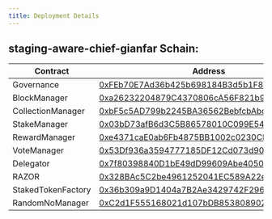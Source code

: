 ```yaml
---
title: Deployment Details
---
```


## staging-aware-chief-gianfar Schain:

| Contract           | Address                                                                                                                                                                  |
| ------------------ | ------------------------------------------------------------------------------------------------------------------------------------------------------------------------ |
| Governance         | [0xFEb70E7Ad36b425b698184B3d5b1F856c8132a42](https://staging-aware-chief-gianfar.explorer.staging-v3.skalenodes.com/address/0xFEb70E7Ad36b425b698184B3d5b1F856c8132a42/) |
| BlockManager       | [0xa26232204879C4370806cA56F821b9fe97eAeF5B](https://staging-aware-chief-gianfar.explorer.staging-v3.skalenodes.com/address/0xa26232204879C4370806cA56F821b9fe97eAeF5B/) |
| CollectionManager  | [0xbF5c5AD799b2245BA36562BebfcbAbc5D508Eb84](https://staging-aware-chief-gianfar.explorer.staging-v3.skalenodes.com/address/0xbF5c5AD799b2245BA36562BebfcbAbc5D508Eb84/) |
| StakeManager       | [0x03bD73afB6d3C5B86578010C099E5474aF1aABeF](https://staging-aware-chief-gianfar.explorer.staging-v3.skalenodes.com/address/0x03bD73afB6d3C5B86578010C099E5474aF1aABeF/) |
| RewardManager      | [0xe4371caE0ab6Fb4875BB1002c0230CB0a1423616](https://staging-aware-chief-gianfar.explorer.staging-v3.skalenodes.com/address/0xe4371caE0ab6Fb4875BB1002c0230CB0a1423616/) |
| VoteManager        | [0x53Df936a3594777185DF12Cd073d9033cfF348D6](https://staging-aware-chief-gianfar.explorer.staging-v3.skalenodes.com/address/0x53Df936a3594777185DF12Cd073d9033cfF348D6/) |
| Delegator          | [0x7f80398840D1bE49dD99609Abe405034bF97E97a](https://staging-aware-chief-gianfar.explorer.staging-v3.skalenodes.com/address/0x7f80398840D1bE49dD99609Abe405034bF97E97a/) |
| RAZOR              | [0x328BAc5C2be4961252041EC589A22e55Ec132010](https://staging-aware-chief-gianfar.explorer.staging-v3.skalenodes.com/address/0x328BAc5C2be4961252041EC589A22e55Ec132010/) |
| StakedTokenFactory | [0x36b309a9D1404a7B2Ae3429742F2967EF861606E](https://staging-aware-chief-gianfar.explorer.staging-v3.skalenodes.com/address/0x36b309a9D1404a7B2Ae3429742F2967EF861606E/) |
| RandomNoManager    | [0xC2d1F555168021d107bDB85380890281b3947493](https://staging-aware-chief-gianfar.explorer.staging-v3.skalenodes.com/address/0xC2d1F555168021d107bDB85380890281b3947493/) |
